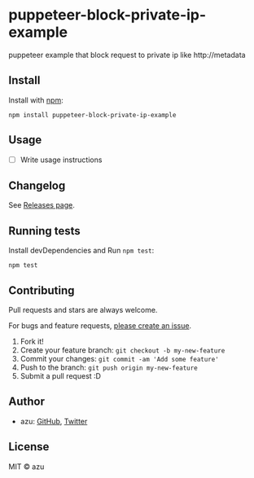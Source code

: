 # puppeteer-block-private-ip-example

puppeteer example that block request to private ip like http://metadata

## Install

Install with [npm](https://www.npmjs.com/):

    npm install puppeteer-block-private-ip-example

## Usage

- [ ] Write usage instructions

## Changelog

See [Releases page](https://github.com/azu/puppeteer-block-private-ip-example/releases).

## Running tests

Install devDependencies and Run `npm test`:

    npm test

## Contributing

Pull requests and stars are always welcome.

For bugs and feature requests, [please create an issue](https://github.com/azu/puppeteer-block-private-ip-example/issues).

1. Fork it!
2. Create your feature branch: `git checkout -b my-new-feature`
3. Commit your changes: `git commit -am 'Add some feature'`
4. Push to the branch: `git push origin my-new-feature`
5. Submit a pull request :D

## Author

- azu: [GitHub](https://github.com/azu), [Twitter](https://twitter.com/azu_re)

## License

MIT © azu
